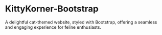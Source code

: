 # KittyKorner-Bootstrap
A delightful cat-themed website, styled with Bootstrap, offering a seamless and engaging experience for feline enthusiasts.
